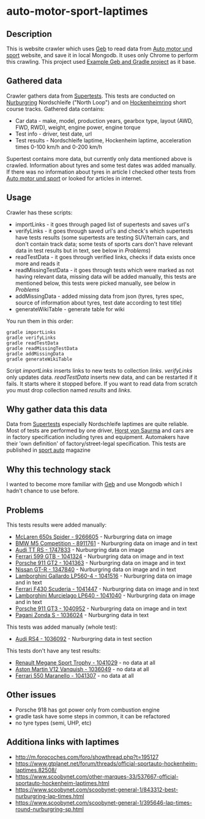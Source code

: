 # auto-motor-sport-laptimes

## Description

This is website crawler which uses [Geb](http://www.gebish.org/) to read data from 
[Auto motor und sport](http://www.auto-motor-und-sport.de/) website, and save it in local Mongodb. It uses only Chrome 
to perform this crawling. This project used [Example Geb and Gradle project](https://github.com/geb/geb-example-gradle)
 as it base.

## Gathered data

Crawler gathers data from [Supertests](http://www.auto-motor-und-sport.de/supertests/). This tests are conducted on 
[Nurburgring](https://en.wikipedia.org/wiki/N%C3%BCrburgring) Nordschleife ("North Loop") and on 
[Hockenheimring](https://en.wikipedia.org/wiki/Hockenheimring) short course tracks. Gathered data contains:

* Car data - make, model, production years, gearbox type, layout (AWD, FWD, RWD), weight, engine power, engine torque
* Test info - driver, test date, url
* Test results - Nordschleife laptime, Hockenheim laptime, acceleration times 0-100 km/h and 0-200 km/h

Supertest contains more data, but currently only data mentioned above is crawled. Information about tyres and some test
 dates was added manually. If there was no information about tyres in article I checked other tests from 
 [Auto motor und sport](http://www.auto-motor-und-sport.de/testarchiv/) or looked for articles in internet.

## Usage

Crawler has these scripts:

* importLinks - it goes through paged list of supertests and saves url's
* verifyLinks - it goes through saved url's and check's which supertests have tests results (some supertests are testing
 SUV/terrain cars, and don't contain track data; some tests of sports cars don't have relevant data in test results but 
 in text, see below in _Problems_)
* readTestData - it goes through verified links, checks if data exists once more and reads it
* readMissingTestData - it goes through tests which were marked as not having relevant data, missing data will be added
manually, this tests are mentioned below, this tests were picked manually, see below in _Problems_
* addMissingData - added missing data from json (tyres, tyres spec, source of information about tyres, test date 
according to test title)
* generateWikiTable - generate table for wiki

You run them in this order:

    gradle importLinks
    gradle verifyLinks
    gradle readTestData
    gradle readMissingTestData
    gradle addMissingData
    gradle generateWikiTable

Script _importLinks_ inserts links to new tests to collection _links_.  _verifyLinks_ only updates data. _readTestData_ 
inserts new data, and can be restarted if it fails. It starts where it stopped before.
If you want to read data from scratch you must drop collection named _results_ and _links_.

## Why gather data this data

Data from [Supertests](http://www.auto-motor-und-sport.de/supertests/) especially Nordschleife laptimes are quite 
reliable. Most of tests are performed by one driver, [Horst von Saurma](https://en.wikipedia.org/wiki/Horst_von_Saurma) 
and cars are in factory specification including tyres and equipment. Automakers have their 'own definition' of 
factory/street-legal specification. This tests are published in 
[sport auto](http://www.auto-motor-und-sport.de/sportauto-8835701.html) magazine
 
## Why this technology stack
 
I wanted to become more familiar with [Geb](http://www.gebish.org/) and use Mongodb which I hadn't chance to use before.

## Problems

This tests results were added manually:
* [McLaren 650s Spider - 9266605](http://www.auto-motor-und-sport.de/supertest/supertest-mclaren-650s-spider-nuerburgring-und-hockenheim-9266605.html) - Nurburgring data on image
* [BMW M5 Competition - 8911761](http://www.auto-motor-und-sport.de/supertest/bmw-m5-competition-leistungsexplosion-der-sportlimousine-8911761.html) - Nurburgring data on image and in text
* [Audi TT RS - 1747833](http://www.auto-motor-und-sport.de/supertest/audi-tt-rs-mit-340-ps-im-supertest-coupe-mit-fuenfzylinder-turbo-on-track-1747833.html) - Nurburgring data on image
* [Ferrari 599 GTB - 1041324](http://www.auto-motor-und-sport.de/supertest/ferrari-599-gtb-fiorano-im-test-auf-der-nordschleife-ferrari-gran-turismo-mit-enzo-genen-1041324.html) - Nurburgring data on image and in text
* [Porsche 911 GT2 - 1041363](http://www.auto-motor-und-sport.de/supertest/porsche-911-gt2-auf-nordschleife-und-hockenheimring-1041363.html) - Nurburgring data on image and in text
* [Nissan GT-R - 1347840](http://www.auto-motor-und-sport.de/supertest/nissan-gt-r-objektive-nordschleifen-rundezeit-des-486-ps-japaners-gtr-1347840.html) - Nurburgring data on image and in text
* [Lamborghini Gallardo LP560-4 - 1041516](http://www.auto-motor-und-sport.de/supertest/lamborghini-gallardo-lp-560-4-auf-nordschleife-und-hockenheimring-1041516.html) - Nurburgring data on image and in text
* [Ferrari F430 Scuderia - 1041447](http://www.auto-motor-und-sport.de/supertest/ferrari-f430-scuderia-im-supertest-ist-der-gestaerkte-italiener-ein-supertalent-1041447.html) - Nurburgring data on image and in text
* [Lamborghini Murcielago LP640 - 1041040](http://www.auto-motor-und-sport.de/supertest/lamborghini-murcielago-lp-640-auf-nordschleife-und-hockenheimring-1041040.html) - Nurburgring data on image and in text
* [Porsche 911 GT3 - 1040952](http://www.auto-motor-und-sport.de/supertest/porsche-911-gt3-auf-der-rennstrecke-nuerburgring-hockenheim-1040952.html) - Nurburgring data on image and in text
* [Pagani Zonda S - 1036024](http://www.auto-motor-und-sport.de/supertest/pagani-zonda-s-supertest-1036024.html) - Nurburgring data in text

This tests was added manually (whole test):
* [Audi RS4 - 1036092](http://www.auto-motor-und-sport.de/supertest/raum-zu-glauben-supertest-10-2000-audi-rs4-1036092.html) - Nurburgring data in test section

This tests don't have any test results:
* [Renault Megane Sport Trophy - 1041029](http://www.auto-motor-und-sport.de/supertest/renault-megane-sport-trophy-sport-auto-edition-im-supertest-der-megane-sport-trophy-sport-auto-edition-auf-der-nordschleife-1041029.html) - no data at all
* [Aston Martin V12 Vanquish - 1036049](http://www.auto-motor-und-sport.de/supertest/aston-martin-v12-vanquish-im-supertest-test-des-aston-martin-v12-vanquish-auf-der-nordschleife-1036049.html) - no data at all
* [Ferrari 550 Maranello - 1041307](http://www.auto-motor-und-sport.de/supertest/ferrari-550-maranello-feiner-italiener-1041307.html) - no data at all

## Other issues
* Porsche 918 has got power only from combustion engine
* gradle task have some steps in common, it can be refactored
* no tyre types (semi, UHP, etc)

## Additiona links with laptimes
* http://m.forocoches.com/foro/showthread.php?t=195127
* https://www.gtplanet.net/forum/threads/official-sportauto-hockenheim-laptimes.82508/
* https://www.scoobynet.com/other-marques-33/537667-official-sportauto-hockenheim-laptimes.html
* https://www.scoobynet.com/scoobynet-general-1/843312-best-nurburgring-lap-times.html
* https://www.scoobynet.com/scoobynet-general-1/395646-lap-times-round-nurburgring-sp.html
